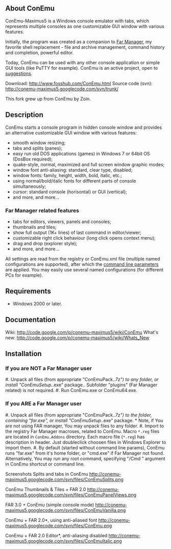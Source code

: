 ## About ConEmu
ConEmu-Maximus5 is a Windows console emulator with tabs, which represents
multiple consoles as one customizable GUI window with various features.

Initially, the program was created as a companion to
[Far Manager](http://en.wikipedia.org/wiki/FAR_Manager),
my favorite shell replacement - file and archive management,
command history and completion, powerful editor.

Today, ConEmu can be used with any other console application or simple GUI tools
(like PuTTY for example). ConEmu is an active project, open to
[suggestions](http://code.google.com/p/conemu-maximus5/issues/list).

Download: http://www.fosshub.com/ConEmu.html
Source code (svn): http://conemu-maximus5.googlecode.com/svn/trunk/

This fork grew up from ConEmu by Zoin.


## Description
ConEmu starts a console program in hidden console window and provides
an alternative customizable GUI window with various features:

  * smooth window resizing;
  * tabs and splits (panes);
  * easy run old DOS applications (games) in Windows 7 or 64bit OS (DosBox required);
  * quake-style, normal, maximized and full screen window graphic modes;
  * window font anti-aliasing: standard, clear type, disabled;
  * window fonts: family, height, width, bold, italic, etc.;
  * using normal/bold/italic fonts for different parts of console simultaneously;
  * cursor: standard console (horisontal) or GUI (vertical);
  * and more, and more...

### Far Manager related features
  * tabs for editors, viewers, panels and consoles;
  * thumbnails and tiles;
  * show full output (1K+ lines) of last command in editor/viewer;
  * customizable right click behaviour (long click opens context menu);
  * drag and drop (explorer style);
  * and more, and more...

All settings are read from the registry or ConEmu.xml file (multiple named configurations are supported),
after which the [command line parameters](http://code.google.com/p/conemu-maximus5/wiki/Command_Line) are applied.
You may easily use several named configurations (for different PCs for example).


## Requirements
  * Windows 2000 or later.


## Documentation
Wiki: http://code.google.com/p/conemu-maximus5/wiki/ConEmu
What's new: http://code.google.com/p/conemu-maximus5/wiki/Whats_New


## Installation
### If you are NOT a Far Manager user
  #. Unpack all files (from appropriate "ConEmuPack.*.7z") to any folder,
     or install "ConEmuSetup.*.exe" package..
     Subfolder "plugins" (Far Manager related) is not required.
  #. Run ConEmu.exe or ConEmu64.exe.
### If you ARE a Far Manager user
  #. Unpack all files (from appropriate "ConEmuPack.*.7z") to the folder, containing
     "far.exe", or install "ConEmuSetup.*.exe" package.
     * Note, if You are not using FAR manager, You may unpack files to any folder.
  #. Import to the registry Far Manager macroses, related to ConEmu. Macro `*.reg`
     files are located in `ConEmu.Addons` directory. Each macro file (`*.reg`) has
     description in header. Just doubleclick choosen files in Windows Explorer
     to import them.
  #. By default (started without command line params), ConEmu runs "far.exe" from
     it's home folder, or "cmd.exe" if Far Manager not found.
     Alternatively, You may run any root command, specifying "/Cmd <App with params>"
     argument in ConEmu shortcut or command line.

 
Screenshots
Splits and tabs in ConEmu
http://conemu-maximus5.googlecode.com/svn/files/ConEmuSplits.png

ConEmu Thumbnails & Tiles + FAR 2.0
http://conemu-maximus5.googlecode.com/svn/files/ConEmuPanelViews.png

FAR 3.0 + ConEmu (simple console mode)
http://conemu-maximus5.googlecode.com/svn/files/ConEmuVanilla.png

ConEmu + FAR 2.0*, using anti-aliased font
http://conemu-maximus5.googlecode.com/svn/files/ConEmu.png

ConEmu + FAR 2.0 Editor*, anti-aliasing disabled
http://conemu-maximus5.googlecode.com/svn/files/ConEmuItalic.png

